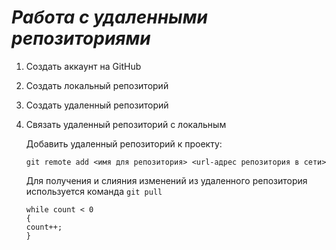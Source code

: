 # ***Работа с удаленными репозиториями***

1. Создать аккаунт на GitHub
2. Создать локальный репозиторий
3. Создать удаленный репозиторий
4. Связать удаленный репозиторий с локальным

   Добавить удаленный репозиторий к проекту:
   ```Bach
   git remote add <имя для репозитория> <url-адрес репозитория в сети>
   ```
   
   Для получения и слияния изменений из удаленного репозитория используется команда `git pull`

   ```
   while count < 0
   {
   count++;
   }
   ```
